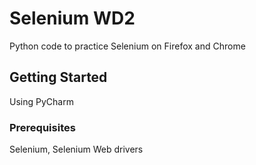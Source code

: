 # Selenium WD2

Python code to practice Selenium on Firefox and Chrome

## Getting Started

Using PyCharm

### Prerequisites

Selenium, Selenium Web drivers

